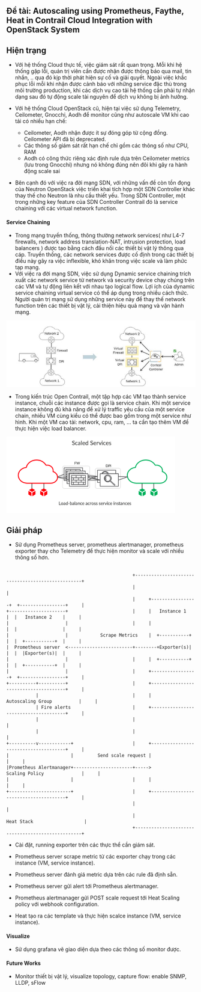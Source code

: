 ## Đề tài: Autoscaling using Prometheus, Faythe, Heat in Contrail Cloud Integration with OpenStack System

## Hiện trạng

- Với hệ thống Cloud thực tế, việc giám sát rất quan trọng. Mỗi khi hệ thống gặp lỗi, quản trị viên cần được nhận được thông báo qua mail, tin nhắn, .. qua đó kịp thời phát hiện sự cố và giải quyết. Ngoài việc khắc phục lỗi mỗi khi nhận được cảnh báo với những service đặc thù trong môi trường production, khi các dịch vụ cao tải hệ thống cần phải tự nhận dạng sau đó tự động scale tài nguyên để dịch vụ không bị ảnh hưởng.
- Với hệ thống Cloud OpenStack cũ, hiện tại việc sử dụng Telemetry, Ceilometer, Gnocchi, Aodh để monitor cũng như autoscale VM khi cao tải  có nhiều hạn chế:
  + Ceilometer, Aodh nhận được ít sự đóng góp từ cộng đồng. Ceilometer API đã bị deprecated.
  + Các thông số giám sát rất hạn chế chỉ gồm các thông số như CPU, RAM
  + Aodh có công thức riêng xác định rule dựa trên Ceilometer metrics (lưu trong Gnocchi) nhưng nó không đúng nên đôi khi gây ra hành động scale sai

- Bên cạnh đó với việc ra đời mạng SDN, với những vấn đề còn tồn đọng của Neutron OpenStack việc triển khai tích hợp một SDN Controller khác thay thế cho Neutron là nhu cầu thiết yếu. Trong SDN Controller, một trong những key feature của SDN Controller Contrail đó là service chaining với các virtual network function.

#### Service Chaining

- Trong mạng truyền thống, thông thường network services( như L4-7 firewalls, network address translation-NAT, intrusion protection, load balancers ) được tạo bằng cách đấu nối các thiết bị vật lý thông qua cáp. Truyền thống, các network services được cố định trong các thiết bị điều này gây ra việc inflexible, khó khăn trong việc scale và làm phức tạp mạng.
- Với việc ra đời mạng SDN, việc sử dụng Dynamic service chaining trích xuất các network service từ network và security device chạy chúng trên các VM và tự động liên kết với nhau tạo logical flow. Lợi ích của dynamic service chaining virtual service có thể áp dụng trong nhiều cách thức. Người quản trị mạng sử dụng những service này để thay thế network function trên các thiết bị vật lý, cải thiện hiệu quả mạng và vận hành mạng.

![sfc](images/sfc_case_0.png)

- Trong kiến trúc Open Contrail, một tập hợp các VM tạo thành service instance, chuỗi các instance được gọi là service chain. Khi một service instance không đủ khả năng để xử lý traffic yêu cầu của một service chain, nhiều VM cùng kiểu có thể được bao gồm trong một service như hình. Khi một VM cao tải: network, cpu, ram, ... ta cần tạo thêm VM để thực hiện việc load balancer.

![sfc scale](images/sfc_scale_0.png)

## Giải pháp 

- Sử dụng Prometheus server, prometheus alertmanager, prometheus exporter thay cho Telemetry để thực hiện monitor và scale với nhiều thông số hơn.

```

                                               +--------------------------------------------------+
                                               |                                                  |
                                               |     +-----------------+  +-----------------+     |
+---------------------+                        |     |   Instance 1    |  |   Instance 2    |     |
|                     |                        |     |                 |  |                 |     |
|                     |            Scrape Metrics    |  +-----------+  |  |  +-----------+  |     |
|  Prometheus server  <------------------------+--------+Exporter(s)|  |  |  |Exporter(s)|  |     |
|                     |                        |     |  +-----------+  |  |  +-----------+  |     |
|                     |                        |     +-----------------+  +-----------------+     |
+----------+----------+                        |     +--------------------------------------+     |
           |                                   |     |           Autoscaling Group          |     |
           | Fire alerts                       |     +--------------------------------------+     |
           |                                   |                                                  |
           |                                   |                                                  |
+----------v------------+                      |     +--------------------------------------+     |
|                       |         Send scale request |                                      |     |
|Prometheus Alertmanager+----------------------+----->          Scaling Policy              |     |
|                       |                      |     |                                      |     |
+-----------------------+                      |     +--------------------------------------+     |
                                               |                                                  |
                                               |                     Heat Stack                   |
                                               +--------------------------------------------------+

```

- Cài đặt, running exporter trên các thực thể cần giám sát.

- Prometheus server scrape metric từ các exporter chạy trong các instance (VM, service instance).

- Prometheus server đánh giá metric dựa trên các rule đã định sẵn.

- Prometheus server gửi alert tới Prometheus alertmanager.

- Prometheus alertmanager gửi POST scale request tới Heat Scaling policy với webhook configuration.

- Heat tạo ra các template và thực hiện scalce instance (VM, service instance).

#### Visualize

- Sử dụng grafana vẽ giao diện dựa theo các thông số monitor được.

#### Future Works

- Monitor thiết bị vật lý, visualize topology, capture flow: enable SNMP, LLDP, sFlow


